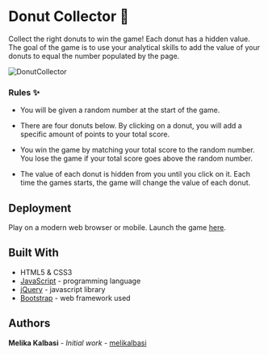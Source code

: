 # Donut Collector :doughnut:

Collect the right donuts to win the game! Each  donut has a hidden value. The goal of the game is to use your analytical skills to add the value of your donuts to equal the number populated by the page. 

![DonutCollector](assets/images/donutcollector.gif)

### Rules :sparkles:

* You will be given a random number at the start of the game.

* There are four donuts below. By clicking on a donut, you will add a specific amount of points to your total
score.

* You win the game by matching your total score to the random number. You lose the game if your total score goes
above the random number.

* The value of each donut is hidden from you until you click on it.
Each time the games starts, the game will change the value of each donut.

## Deployment

Play on a modern web browser or mobile. Launch the game [here](https://melikalbasi.github.io/donut-collector-game/).

## Built With

* HTML5 & CSS3
* [JavaScript](https://www.javascript.com/) - programming language
* [jQuery](http://jquery.com/%20download/#jquery) - javascript library
* [Bootstrap](https://getbootstrap.com/) - web framework used

## Authors

**Melika Kalbasi** - *Initial work* - [melikalbasi](https://github.com/melikalbasi)


